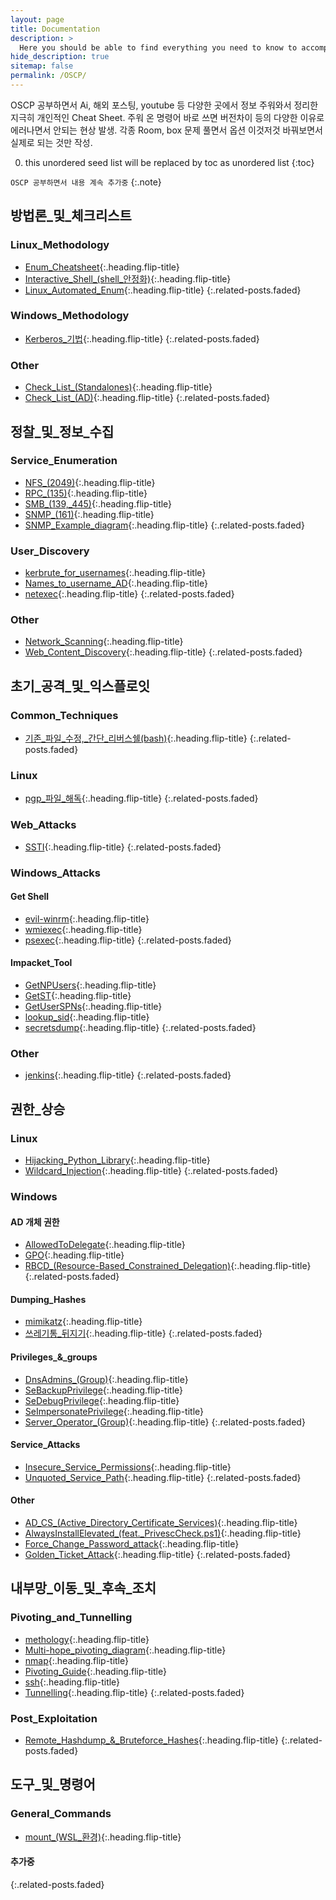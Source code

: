 ```yaml
---
layout: page
title: Documentation
description: >
  Here you should be able to find everything you need to know to accomplish the most common tasks when blogging with Hydejack.
hide_description: true
sitemap: false
permalink: /OSCP/
---
```


OSCP 공부하면서 Ai, 해외 포스팅, youtube 등 다양한 곳에서 정보 주워와서 정리한 지극히 개인적인 Cheat Sheet.
주워 온 명령어 바로 쓰면 버전차이 등의 다양한 이유로 에러나면서 안되는 현상 발생.
각종 Room, box 문제 풀면서 옵션 이것저것 바꿔보면서 실제로 되는 것만 작성.


0. this unordered seed list will be replaced by toc as unordered list
{:toc}

`OSCP 공부하면서 내용 계속 추가중`
{:.note}



## 방법론_및_체크리스트
### Linux_Methodology
* [Enum_Cheatsheet]{:.heading.flip-title}
* [Interactive_Shell_(shell_안정화)]{:.heading.flip-title}
* [Linux_Automated_Enum]{:.heading.flip-title}
{:.related-posts.faded}

### Windows_Methodology
* [Kerberos_기법]{:.heading.flip-title}
{:.related-posts.faded}

### Other
* [Check_List_(Standalones)]{:.heading.flip-title}
* [Check_List_(AD)]{:.heading.flip-title}
{:.related-posts.faded}


## 정찰_및_정보_수집
### Service_Enumeration
* [NFS_(2049)]{:.heading.flip-title}
* [RPC_(135)]{:.heading.flip-title}
* [SMB_(139,_445)]{:.heading.flip-title}
* [SNMP_(161)]{:.heading.flip-title}
* [SNMP_Example_diagram]{:.heading.flip-title}
{:.related-posts.faded}

### User_Discovery
* [kerbrute_for_usernames]{:.heading.flip-title}
* [Names_to_username_AD]{:.heading.flip-title}
* [netexec]{:.heading.flip-title}
{:.related-posts.faded}

### Other
* [Network_Scanning]{:.heading.flip-title}
* [Web_Content_Discovery]{:.heading.flip-title}
{:.related-posts.faded}


## 초기_공격_및_익스플로잇
### Common_Techniques
* [기존_파일_수정,_간단_리버스쉘(bash)]{:.heading.flip-title}
{:.related-posts.faded}

### Linux
* [pgp_파일_해독]{:.heading.flip-title}
{:.related-posts.faded}

### Web_Attacks
* [SSTI]{:.heading.flip-title}
{:.related-posts.faded}

### Windows_Attacks
#### Get Shell
* [evil-winrm]{:.heading.flip-title}
* [wmiexec]{:.heading.flip-title}
* [psexec]{:.heading.flip-title}
{:.related-posts.faded}

#### Impacket_Tool
* [GetNPUsers]{:.heading.flip-title}
* [GetST]{:.heading.flip-title}
* [GetUserSPNs]{:.heading.flip-title}
* [lookup_sid]{:.heading.flip-title}
* [secretsdump]{:.heading.flip-title}
{:.related-posts.faded}

### Other
* [jenkins]{:.heading.flip-title}
{:.related-posts.faded}

## 권한_상승
### Linux
* [Hijacking_Python_Library]{:.heading.flip-title}
* [Wildcard_Injection]{:.heading.flip-title}
{:.related-posts.faded}

### Windows
#### AD 개체 권한
* [AllowedToDelegate]{:.heading.flip-title}
* [GPO]{:.heading.flip-title}
* [RBCD_(Resource-Based_Constrained_Delegation)]{:.heading.flip-title}
{:.related-posts.faded}

#### Dumping_Hashes
* [mimikatz]{:.heading.flip-title}
* [쓰레기통_뒤지기]{:.heading.flip-title}
{:.related-posts.faded}

#### Privileges_&_groups
* [DnsAdmins_(Group)]{:.heading.flip-title}
* [SeBackupPrivilege]{:.heading.flip-title}
* [SeDebugPrivilege]{:.heading.flip-title}
* [SeImpersonatePrivilege]{:.heading.flip-title}
* [Server_Operator_(Group)]{:.heading.flip-title}
{:.related-posts.faded}

#### Service_Attacks
* [Insecure_Service_Permissions]{:.heading.flip-title}
* [Unquoted_Service_Path]{:.heading.flip-title}
{:.related-posts.faded}

#### Other
* [AD_CS_(Active_Directory_Certificate_Services)]{:.heading.flip-title}
* [AlwaysInstallElevated_(feat._PrivescCheck.ps1)]{:.heading.flip-title}
* [Force_Change_Password_attack]{:.heading.flip-title}
* [Golden_Ticket_Attack]{:.heading.flip-title}
{:.related-posts.faded}


## 내부망_이동_및_후속_조치
### Pivoting_and_Tunnelling
* [methology]{:.heading.flip-title}
* [Multi-hope_pivoting_diagram]{:.heading.flip-title}
* [nmap]{:.heading.flip-title}
* [Pivoting_Guide]{:.heading.flip-title}
* [ssh]{:.heading.flip-title}
* [Tunnelling]{:.heading.flip-title}
{:.related-posts.faded}


### Post_Exploitation
* [Remote_Hashdump_&_Bruteforce_Hashes]{:.heading.flip-title}
{:.related-posts.faded}


## 도구_및_명령어
### General_Commands
* [mount_(WSL_환경)]{:.heading.flip-title}
#### 추가중
{:.related-posts.faded}









[Enum_Cheatsheet]: /00_방법론_및_체크리스트/Linux_Methodology/Enum_Cheatsheet.md
[Interactive_Shell_(shell_안정화)]: /00_방법론_및_체크리스트/Linux_Methodology/Interactive_Shell_(shell_안정화).md
[Linux_Automated_Enum]: /00_방법론_및_체크리스트/Linux_Methodology/Linux_Automated_Enum.md

[Kerberos_기법]: /00_방법론_및_체크리스트/Windows_Methodology/Kerberos_기법.md

[Check_List_(Standalones)]: /00_방법론_및_체크리스트/Check_List_(Standalones).md
[Check_List_(AD)]: /00_방법론_및_체크리스트/Check_List_(AD).md

[NFS_(2049)]: /01_정찰_및_정보_수집/Service_Enumeration/NFS_(2049).md
[RPC_(135)]: /01_정찰_및_정보_수집/Service_Enumeration/RPC_(135).md
[SMB_(139,_445)]: /01_정찰_및_정보_수집/Service_Enumeration/SMB_(139,_445).md
[SNMP_(161)]: /01_정찰_및_정보_수집/Service_Enumeration/SNMP_(161).md
[SNMP_Example_diagram]: /01_정찰_및_정보_수집/Service_Enumeration/SNMP_Example_diagram.md

[kerbrute_for_usernames]: /01_정찰_및_정보_수집/User_Discovery/kerbrute_for_usernames.md
[Names_to_username_AD]: /01_정찰_및_정보_수집/User_Discovery/Names_to_username_AD.md
[netexec]: /01_정찰_및_정보_수집/User_Discovery/netexec.md

[Network_Scanning]: /01_정찰_및_정보_수집/Network_Scanning.md
[Web_Content_Discovery]: /01_정찰_및_정보_수집/Web_Content_Discovery.md

[기존_파일_수정,_간단_리버스쉘(bash)]: /02_초기_공격_및_익스플로잇/Common_Techniques/기존_파일_수정,_간단_리버스쉘(bash).md

[pgp_파일_해독]: /02_초기_공격_및_익스플로잇/Linux/pgp_파일_해독.md

[SSTI]: /02_초기_공격_및_익스플로잇/Web_Attacks/SSTI.md

[evil-winrm]: /02_초기_공격_및_익스플로잇/Windows_Attacks/Get_Shell/evil-winrm.md

[GetNPUsers]: /02_초기_공격_및_익스플로잇/Windows_Attacks/Impacket_Tool/GetNPUsers.md
[GetST]: /02_초기_공격_및_익스플로잇/Windows_Attacks/Impacket_Tool/GetST.md
[GetUserSPNs]: /02_초기_공격_및_익스플로잇/Windows_Attacks/Impacket_Tool/GetUserSPNs.md
[lookup_sid]: /02_초기_공격_및_익스플로잇/Windows_Attacks/Impacket_Tool/lookup_sid.md
[psexec]: /02_초기_공격_및_익스플로잇/Windows_Attacks/Impacket_Tool/psexec.md
[secretsdump]: /02_초기_공격_및_익스플로잇/Windows_Attacks/Impacket_Tool/secretsdump.md
[wmiexec]: /02_초기_공격_및_익스플로잇/Windows_Attacks/Impacket_Tool/wmiexec.md

[jenkins]: /02_초기_공격_및_익스플로잇/jenkins.md

[Hijacking_Python_Library]: /03_권한_상승/Linux/Hijacking_Python_Library.md
[Wildcard_Injection]: /03_권한_상승/Linux/Wildcard_Injection.md

[AllowedToDelegate]: /03_권한_상승/Windows/AD_개체_권한/AllowedToDelegate.md
[GPO]: /03_권한_상승/Windows/AD_개체_권한/GPO.md
[RBCD_(Resource-Based_Constrained_Delegation)]: /03_권한_상승/Windows/AD_개체_권한/RBCD_(Resource-Based_Constrained_Delegation).md

[mimikatz]: /03_권한_상승/Windows/Dumping_Hashes/mimikatz.md
[쓰레기통_뒤지기]: /03_권한_상승/Windows/Dumping_Hashes/쓰레기통_뒤지기.md

[DnsAdmins_(Group)]: /03_권한_상승/Windows/Privileges_&_groups/DnsAdmins_(Group).md
[SeBackupPrivilege]: /03_권한_상승/Windows/Privileges_&_groups/SeBackupPrivilege.md
[SeDebugPrivilege]: /03_권한_상승/Windows/Privileges_&_groups/SeDebugPrivilege.md
[SeImpersonatePrivilege]: /03_권한_상승/Windows/Privileges_&_groups/SeImpersonatePrivilege.md
[Server_Operator_(Group)]: /03_권한_상승/Windows/Privileges_&_groups/Server_Operator_(Group).md

[Insecure_Service_Permissions]: /03_권한_상승/Windows/Service_Attacks/Insecure_Service_Permissions.md
[Unquoted_Service_Path]: /03_권한_상승/Windows/Service_Attacks/Unquoted_Service_Path.md

[AD_CS_(Active_Directory_Certificate_Services)]: /03_권한_상승/Windows/AD_CS_(Active_Directory_Certificate_Services).md
[AlwaysInstallElevated_(feat._PrivescCheck.ps1)]: /03_권한_상승/Windows/AlwaysInstallElevated_(feat._PrivescCheck.ps1).md
[Force_Change_Password_attack]: /03_권한_상승/Windows/Force_Change_Password_attack.md
[Golden_Ticket_Attack]: /03_권한_상승/Windows/Golden_Ticket_Attack.md

[methology]: /04_내부망_이동_및_후속_조치/Pivoting_and_Tunnelling/methology.md
[Multi-hope_pivoting_diagram]: /04_내부망_이동_및_후속_조치/Pivoting_and_Tunnelling/Multi-hope_pivoting_diagram.md
[nmap]: /04_내부망_이동_및_후속_조치/Pivoting_and_Tunnelling/nmap.md
[Pivoting_Guide]: /04_내부망_이동_및_후속_조치/Pivoting_and_Tunnelling/Pivoting_Guide.md
[ssh]: /04_내부망_이동_및_후속_조치/Pivoting_and_Tunnelling/ssh.md
[Tunnelling]: /04_내부망_이동_및_후속_조치/Pivoting_and_Tunnelling/Tunnelling.md

[Remote_Hashdump_&_Bruteforce_Hashes]: /04_내부망_이동_및_후속_조치/Post_Exploitation/Remote_Hashdump_&_Bruteforce_Hashes.md


[mount_(WSL_환경)]: /99_도구_및_명령어/General_Commands/mount_(WSL_환경).md



[LICENSE]: ../LICENSE.md
[NOTICE]: ../NOTICE.md
[CHANGELOG]: ../CHANGELOG.md
